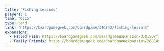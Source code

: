 ```yaml
---
title: "Fishing Lessons"
players: 1
time: "0:15"
type: card
link: "https://boardgamegeek.com/boardgame/346742/fishing-lessons"
expansions:
  - Fabled Fish: https://boardgamegeek.com/boardgameexpansion/368150/fishing-lessons-fabled-fish
  - Family Friends: https://boardgamegeek.com/boardgameexpansion/368149/fishing-lessons-family-friends
---
```

